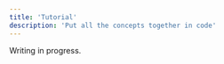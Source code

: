 ```yaml
---
title: 'Tutorial'
description: 'Put all the concepts together in code'
---
```


Writing in progress.

